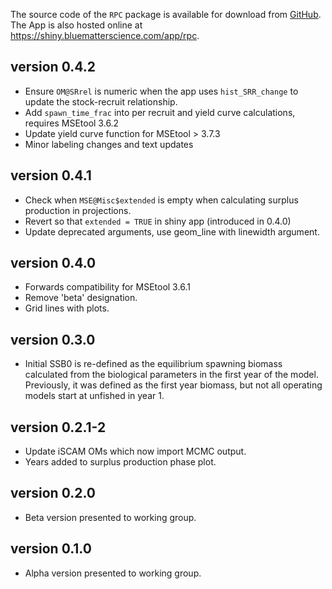 The source code of the `RPC` package is available for download from [GitHub](https://www.github.com/Blue-Matter/RPC). The App is also hosted online at https://shiny.bluematterscience.com/app/rpc.

## version 0.4.2

- Ensure `OM@SRrel` is numeric when the app uses `hist_SRR_change` to update the stock-recruit relationship.
- Add `spawn_time_frac` into per recruit and yield curve calculations, requires MSEtool 3.6.2
- Update yield curve function for MSEtool > 3.7.3
- Minor labeling changes and text updates

## version 0.4.1

- Check when `MSE@Misc$extended` is empty when calculating surplus production in projections. 
- Revert so that `extended = TRUE` in shiny app (introduced in 0.4.0)
- Update deprecated arguments, use geom_line with linewidth argument.

## version 0.4.0

- Forwards compatibility for MSEtool 3.6.1
- Remove 'beta' designation.
- Grid lines with plots.

## version 0.3.0

- Initial SSB0 is re-defined as the equilibrium spawning biomass calculated from the biological parameters in the first year of the model. Previously, it was defined as the first year biomass, but not all operating models start at unfished in year 1.

## version 0.2.1-2

- Update iSCAM OMs which now import MCMC output.
- Years added to surplus production phase plot.

## version 0.2.0

- Beta version presented to working group.

## version 0.1.0

- Alpha version presented to working group.
